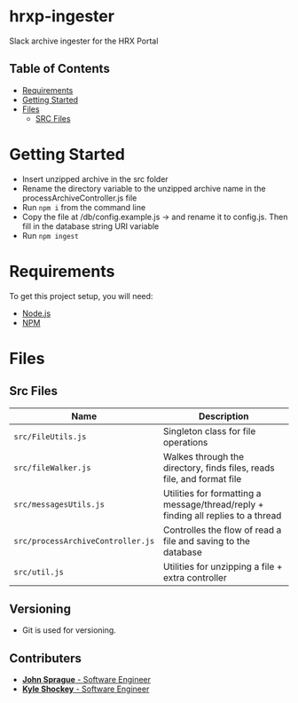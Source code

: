 # hrxp-ingester

Slack archive ingester for the HRX Portal

## Table of Contents

- [Requirements](#requirements)
- [Getting Started](#getting-started)
- [Files](#files)
  - [SRC Files](#src-files)

# Getting Started

- Insert unzipped archive in the src folder
- Rename the directory variable to the unzipped archive name in the processArchiveController.js file
- Run `npm i` from the command line
- Copy the file at /db/config.example.js -> and rename it to config.js. Then fill in the database string URI variable
- Run `npm ingest`

# Requirements

To get this project setup, you will need:

- [Node.js](https://nodejs.org/en/)
- [NPM](https://www.npmjs.com/get-npm)

# Files

## Src Files

| Name                              | Description                                                                       |
| --------------------------------- | --------------------------------------------------------------------------------- |
| `src/FileUtils.js`                | Singleton class for file operations                                               |
| `src/fileWalker.js`               | Walkes through the directory, finds files, reads file, and format file            |
| `src/messagesUtils.js`            | Utilities for formatting a message/thread/reply + finding all replies to a thread |
| `src/processArchiveController.js` | Controlles the flow of read a file and saving to the database                     |
| `src/util.js`                     | Utilities for unzipping a file + extra controller                                 |

## Versioning

- Git is used for versioning.

## Contributers

- [**John Sprague** - Software Engineer](https://linkedin.com/in/spraguejdev)
- [**Kyle Shockey** - Software Engineer](https://www.linkedin.com/in/kyleshockey/)

